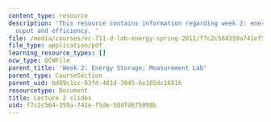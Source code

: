 ```yaml
---
content_type: resource
description: 'This resource contains information regarding week 2: energy storage,
  ouput and efficiency. '
file: /media/courses/ec-711-d-lab-energy-spring-2011/f7c2c564359a741ef5de50dfd675098b_MITEC_711S11_lec02.pdf
file_type: application/pdf
learning_resource_types: []
ocw_type: OCWFile
parent_title: 'Week 2: Energy Storage; Measurement Lab'
parent_type: CourseSection
parent_uid: bd09c1cc-93fd-481d-3945-6e105dc16816
resourcetype: Document
title: Lecture 2 slides
uid: f7c2c564-359a-741e-f5de-50dfd675098b
---
```

